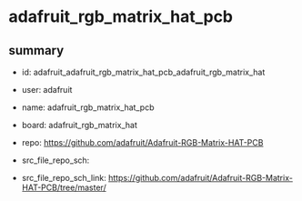 # adafruit_rgb_matrix_hat_pcb
 
## summary 
* id: adafruit_adafruit_rgb_matrix_hat_pcb_adafruit_rgb_matrix_hat
* user: adafruit
* name: adafruit_rgb_matrix_hat_pcb
* board: adafruit_rgb_matrix_hat
* repo: https://github.com/adafruit/Adafruit-RGB-Matrix-HAT-PCB



* src_file_repo_sch: 
* src_file_repo_sch_link: https://github.com/adafruit/Adafruit-RGB-Matrix-HAT-PCB/tree/master/






